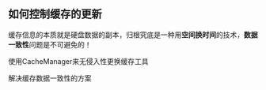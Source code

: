 ## 如何控制缓存的更新

缓存信息的本质就是硬盘数据的副本，归根究底是一种用**空间换时间**的技术，**数据一致性**问题是不可避免的！

使用CacheManager来无侵入性更换缓存工具

解决缓存数据一致性的方案
